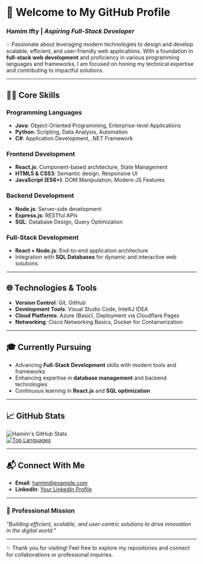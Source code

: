 # 👋 **Welcome to My GitHub Profile**  
### **Hamim Ifty** | *Aspiring Full-Stack Developer*  

💡 Passionate about leveraging modern technologies to design and develop scalable, efficient, and user-friendly web applications. With a foundation in **full-stack web development** and proficiency in various programming languages and frameworks, I am focused on honing my technical expertise and contributing to impactful solutions.

---

## 🧑‍💻 **Core Skills**
### **Programming Languages**  
- **Java**: Object-Oriented Programming, Enterprise-level Applications  
- **Python**: Scripting, Data Analysis, Automation  
- **C#**: Application Development, .NET Framework  

### **Frontend Development**  
- **React.js**: Component-based architecture, State Management  
- **HTML5 & CSS3**: Semantic design, Responsive UI  
- **JavaScript (ES6+)**: DOM Manipulation, Modern JS Features  

### **Backend Development**  
- **Node.js**: Server-side development  
- **Express.js**: RESTful APIs  
- **SQL**: Database Design, Query Optimization  

### **Full-Stack Development**  
- **React + Node.js**: End-to-end application architecture  
- Integration with **SQL Databases** for dynamic and interactive web solutions  

---

## 🌐 **Technologies & Tools**
- **Version Control**: Git, GitHub  
- **Development Tools**: Visual Studio Code, IntelliJ IDEA  
- **Cloud Platforms**: Azure (Basic), Deployment via Cloudflare Pages  
- **Networking**: Cisco Networking Basics, Docker for Containerization  

---

## 🎓 **Currently Pursuing**
- Advancing **Full-Stack Development** skills with modern tools and frameworks  
- Enhancing expertise in **database management** and backend technologies  
- Continuous learning in **React.js** and **SQL optimization**  

---

## 📈 **GitHub Stats**
![Hamim's GitHub Stats](https://github-readme-stats.vercel.app/api?username=yourusername&show_icons=true&theme=github_dark&hide_border=true)  
[![Top Languages](https://github-readme-stats.vercel.app/api/top-langs/?username=yourusername&layout=compact&theme=github_dark&hide_border=true)](https://github.com/anuraghazra/github-readme-stats)

---

## 📬 **Connect With Me**
- **Email**: hamim@example.com  
- **LinkedIn**: [Your LinkedIn Profile](#)  

---

### 🚀 **Professional Mission**  
*"Building efficient, scalable, and user-centric solutions to drive innovation in the digital world."*  

---

✨ Thank you for visiting! Feel free to explore my repositories and connect for collaborations or professional inquiries.

